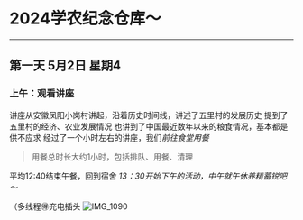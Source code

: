 # 2024学农纪念仓库～
***
## 第一天 5月2日 星期4
### 上午：观看讲座
讲座从安徽凤阳小岗村讲起，沿着历史时间线，讲述了五里村的发展历史
提到了五里村的经济、农业发展情况
也讲到了中国最近数年以来的粮食情况，基本都是供不应求
经过了一个小时左右的讲座，我们*前往食堂用餐*
> 用餐总时长大约1小时，包括排队、用餐、清理

平均12:40结束午餐，回到宿舍
*13：30开始下午的活动，中午就午休养精蓄锐吧～*

（多线程🉐充电插头
![IMG_1090](https://github.com/Puurestar/Memorial-of-Xuenong/assets/105161692/1309757d-49c8-420c-bc30-d5ab99ed7f31)
